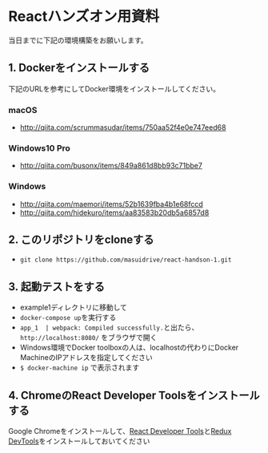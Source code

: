 # Reactハンズオン用資料

当日までに下記の環境構築をお願いします。

## 1. Dockerをインストールする

下記のURLを参考にしてDocker環境をインストールしてください。

### macOS
 - http://qiita.com/scrummasudar/items/750aa52f4e0e747eed68

### Windows10 Pro
 - http://qiita.com/busonx/items/849a861d8bb93c71bbe7

### Windows
 - http://qiita.com/maemori/items/52b1639fba4b1e68fccd
 - http://qiita.com/hidekuro/items/aa83583b20db5a6857d8


## 2. このリポジトリをcloneする
- `git clone https://github.com/masuidrive/react-handson-1.git`

## 3. 起動テストをする
- example1ディレクトリに移動して
- `docker-compose up`を実行する
- `app_1  | webpack: Compiled successfully.`と出たら、 `http://localhost:8080/` をブラウザで開く
- Windows環境でDocker toolboxの人は、localhostの代わりにDocker MachineのIPアドレスを指定してください
 - `$ docker-machine ip` で表示されます

## 4. ChromeのReact Developer Toolsをインストールする

Google Chromeをインストールして、[React Developer Tools](https://chrome.google.com/webstore/detail/react-developer-tools/fmkadmapgofadopljbjfkapdkoienihi)と[Redux DevTools](https://chrome.google.com/webstore/detail/redux-devtools/lmhkpmbekcpmknklioeibfkpmmfibljd)をインストールしておいてください





